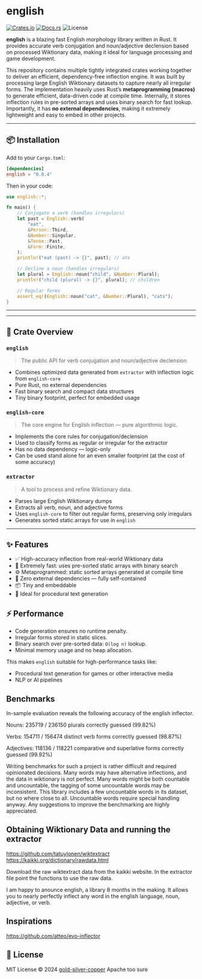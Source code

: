 # english

[![Crates.io](https://img.shields.io/crates/v/english)](https://crates.io/crates/english)
[![Docs.rs](https://docs.rs/english/badge.svg)](https://docs.rs/english)
![License](https://img.shields.io/crates/l/english)

**english** is a blazing fast English morphology library written in Rust. It provides accurate verb conjugation and noun/adjective declension based on processed Wiktionary data, making it ideal for language processing and game development.

This repository contains multiple tightly integrated crates working together to deliver an efficient, dependency-free inflection engine. It was built by processing large English Wiktionary datasets to capture nearly all irregular forms. The implementation heavily uses Rust’s **metaprogramming (macros)** to generate efficient, data-driven code at compile time. Internally, it stores inflection rules in pre-sorted arrays and uses binary search for fast lookup. Importantly, it has **no external dependencies**, making it extremely lightweight and easy to embed in other projects.

---

## 📦 Installation

Add to your `Cargo.toml`:

```toml
[dependencies]
english = "0.0.4"
```

Then in your code:

```rust
use english::*;

fn main() {
    // Conjugate a verb (handles irregulars)
    let past = English::verb(
        "eat",
        &Person::Third,
        &Number::Singular,
        &Tense::Past,
        &Form::Finite,
    );
    println!("eat (past) -> {}", past); // ate

    // Decline a noun (handles irregulars)
    let plural = English::noun("child", &Number::Plural);
    println!("child (plural) -> {}", plural); // children

    // Regular forms
    assert_eq!(English::noun("cat", &Number::Plural), "cats");
}

```

---


---

## 🔧 Crate Overview

### `english`

> The public API for verb conjugation and noun/adjective declension.

* Combines optimized data generated from `extractor` with inflection logic from `english-core`
* Pure Rust, no external dependencies
* Fast binary search and compact data structures
* Tiny binary footprint, perfect for embedded usage

### `english-core`

> The core engine for English inflection — pure algorithmic logic.

* Implements the core rules for conjugation/declension
* Used to classify forms as regular or irregular for the extractor
* Has no data dependency — logic-only
* Can be used stand alone for an even smaller footprint (at the cost of some accuracy)

### `extractor`

> A tool to process and refine Wiktionary data.

* Parses large English Wiktionary dumps
* Extracts all verb, noun, and adjective forms
* Uses `english-core` to filter out regular forms, preserving only irregulars
* Generates sorted static arrays for use in `english`

---

## ✨ Features

* ✅ High-accuracy inflection from real-world Wiktionary data
* 🚀 Extremely fast: uses pre-sorted static arrays with binary search
* ⚙️ Metaprogrammed: static sorted arrays generated at compile time
* 🧩 Zero external dependencies — fully self-contained
* 📦 Tiny and embeddable
* 🧠 Ideal for procedural text generation

## ⚡ Performance

* Code generation ensures no runtime penalty.
* Irregular forms stored in static slices.
* Binary search over pre-sorted data: `O(log n)` lookup.
* Minimal memory usage and no heap allocation.

This makes `english` suitable for high-performance tasks like:

* Procedural text generation for games or other interactive media
* NLP or AI pipelines

## Benchmarks
In-sample evaluation reveals the following accuracy of the english inflector.

Nouns: 235719 / 236150 plurals correctly guessed (99.82%)

Verbs: 154711 / 156474 distinct verb forms correctly guessed (98.87%)

Adjectives: 118136 / 118221 comparative and superlative forms correctly guessed (99.92%)

Writing benchmarks for such a project is rather difficult and required opinionated decisions. Many words may have alternative inflections, and the data in wiktionary is not perfect. Many words might be both countable and uncountable, the tagging of some uncountable words may be inconsistent. This library includes a few uncountable words in its dataset, but no where close to all. Uncountable words require special handling anyway. Any suggestions to improve the benchmarking are highly appreciated.

## Obtaining Wiktionary Data and running the extractor
https://github.com/tatuylonen/wiktextract
https://kaikki.org/dictionary/rawdata.html

Download the raw wiktextract data from the kaikki website. In the extractor file point the functions to use the raw data.

I am happy to anounce english, a library 8 months in the making. It allows you to nearly perfectly inflect any word in the english language, noun, adjective, or verb.

## Inspirations
https://github.com/atteo/evo-inflector

## 📄 License

MIT License © 2024 [gold-silver-copper](https://github.com/gold-silver-copper)
Apache too sure
